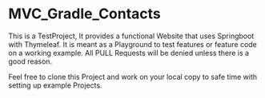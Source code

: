 # MVC_Gradle_Contacts

This is a TestProject, It provides a functional Website that uses Springboot with Thymeleaf. It is meant as a Playground to test features or feature code on a working example. 
All PULL Requests will be denied unless there is a good reason. 

Feel free to clone this Project and work on your local copy to safe time with setting up example Projects.
